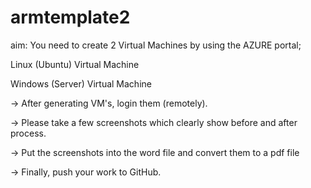 # armtemplate2

aim: You need to create 2 Virtual Machines by using the AZURE portal;
	
Linux (Ubuntu) Virtual Machine
	
Windows (Server) Virtual Machine


-> After generating VM's, login them (remotely). 

-> Please take a few screenshots which clearly show before and after process.

-> Put the screenshots into the word file and convert them to a pdf file

-> Finally, push your work to GitHub.
